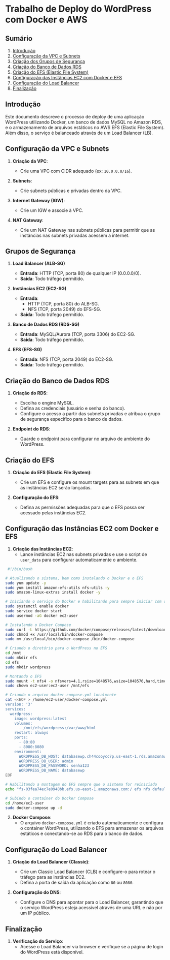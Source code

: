 # Trabalho de Deploy do WordPress com Docker e AWS

## Sumário
1. [Introdução](#introdução)
2. [Configuração da VPC e Subnets](#configuração-da-vpc-e-subnets)
3. [Criação dos Grupos de Segurança](#criação-dos-grupos-de-segurança)
4. [Criação do Banco de Dados RDS](#criação-do-banco-de-dados-rds)
5. [Criação do EFS (Elastic File System)](#criação-do-efs)
6. [Configuração das Instâncias EC2 com Docker e EFS](#configuração-das-instâncias-ec2-com-docker-e-efs)
7. [Configuração do Load Balancer](#configuração-do-load-balancer)
8. [Finalização](#finalização)

## Introdução
Este documento descreve o processo de deploy de uma aplicação WordPress utilizando Docker, um banco de dados MySQL no Amazon RDS, e o armazenamento de arquivos estáticos no AWS EFS (Elastic File System). Além disso, o serviço é balanceado através de um Load Balancer (LB). 

## Configuração da VPC e Subnets

1. **Criação da VPC**:
   - Crie uma VPC com CIDR adequado (ex: `10.0.0.0/16`).
   
2. **Subnets**:
   - Crie subnets públicas e privadas dentro da VPC.

3. **Internet Gateway (IGW)**:
   - Crie um IGW e associe à VPC.

4. **NAT Gateway**:
   - Crie um NAT Gateway nas subnets públicas para permitir que as instâncias nas subnets privadas acessem a internet.

## Grupos de Segurança

1. **Load Balancer (ALB-SG)**
   - **Entrada**: HTTP (TCP, porta 80) de qualquer IP (0.0.0.0/0).
   - **Saída**: Todo tráfego permitido.

2. **Instâncias EC2 (EC2-SG)**
   - **Entrada**:
     - HTTP (TCP, porta 80) do ALB-SG.
     - NFS (TCP, porta 2049) do EFS-SG.
   - **Saída**: Todo tráfego permitido.

3. **Banco de Dados RDS (RDS-SG)**
   - **Entrada**: MySQL/Aurora (TCP, porta 3306) do EC2-SG.
   - **Saída**: Todo tráfego permitido.

4. **EFS (EFS-SG)**
   - **Entrada**: NFS (TCP, porta 2049) do EC2-SG.
   - **Saída**: Todo tráfego permitido.

## Criação do Banco de Dados RDS

1. **Criação do RDS**:
   - Escolha o engine MySQL.
   - Defina as credenciais (usuário e senha do banco).
   - Configure o acesso a partir das subnets privadas e atribua o grupo de segurança específico para o banco de dados.

2. **Endpoint do RDS**:
   - Guarde o endpoint para configurar no arquivo de ambiente do WordPress.

## Criação do EFS

1. **Criação do EFS (Elastic File System)**:
   - Crie um EFS e configure os mount targets para as subnets em que as instâncias EC2 serão lançadas.
   
2. **Configuração do EFS**:
   - Defina as permissões adequadas para que o EFS possa ser acessado pelas instâncias EC2.

## Configuração das Instâncias EC2 com Docker e EFS

1. **Criação das Instâncias EC2**:
   - Lance instâncias EC2 nas subnets privadas e use o script de `user_data` para configurar automaticamente o ambiente.
``` bash
 #!/bin/bash

# Atualizando o sistema, bem como instalando o Docker e o EFS
sudo yum update -y
sudo yum install amazon-efs-utils nfs-utils -y
sudo amazon-linux-extras install docker -y

# Iniciando o serviço do Docker e habilitando para sempre iniciar com o sistema
sudo systemctl enable docker
sudo service docker start
sudo usermod -aG docker ec2-user

# Instalando o Docker Compose
sudo curl -L https://github.com/docker/compose/releases/latest/download/docker-compose-$(uname -s)-$(uname -m) -o /usr/local/bin/docker-compose
sudo chmod +x /usr/local/bin/docker-compose
sudo mv /usr/local/bin/docker-compose /bin/docker-compose

# Criando o diretório para o WordPress no EFS
cd /mnt
sudo mkdir efs
cd efs
sudo mkdir wordpress

# Montando o EFS
sudo mount -t nfs4 -o nfsvers=4.1,rsize=1048576,wsize=1048576,hard,timeo=600,retrans=2,noresvport fs-058d386fd77f07916.efs.us-east-1.amazonaws.com:/ efs
sudo chown ec2-user:ec2-user /mnt/efs

# Criando o arquivo docker-compose.yml localmente
cat <<EOF > /home/ec2-user/docker-compose.yml
version: '3'
services:
  wordpress:
    image: wordpress:latest
    volumes:
      - /mnt/efs/wordpress:/var/www/html
    restart: always
    ports:
      - 80:80
      - 8080:8080
    environment:
      WORDPRESS_DB_HOST: databasewp.ch44cooycc7p.us-east-1.rds.amazonaws.com:3306
      WORDPRESS_DB_USER: admin
      WORDPRESS_DB_PASSWORD: senha123
      WORDPRESS_DB_NAME: databasewp
EOF

# Habilitando a montagem do EFS sempre que o sistema for reiniciado
echo "fs-03fea74ec7e0948bb.efs.us-east-1.amazonaws.com:/ efs nfs defaults 0 0" | sudo tee -a /etc/fstab

# Subindo o container do Docker Compose
cd /home/ec2-user
sudo docker-compose up -d
```
     
2. **Docker Compose**:
   - O arquivo `docker-compose.yml` é criado automaticamente e configura o container WordPress, utilizando o EFS para armazenar os arquivos estáticos e conectando-se ao RDS para o banco de dados.

## Configuração do Load Balancer

1. **Criação do Load Balancer (Classic)**:
   - Crie um Classic Load Balancer (CLB) e configure-o para rotear o tráfego para as instâncias EC2.
   - Defina a porta de saída da aplicação como `80` ou `8080`.

2. **Configuração do DNS**:
   - Configure o DNS para apontar para o Load Balancer, garantindo que o serviço WordPress esteja acessível através de uma URL e não por um IP público.

## Finalização

1. **Verificação do Serviço**:
   - Acesse o Load Balancer via browser e verifique se a página de login do WordPress está disponível.



